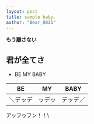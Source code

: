 ```yaml
---
layout: post
title: sample baby.
author: "Bear_0821"
---
```


**もう離さない**

## 君が全てさ

- BE MY BABY

|BE|MY|BABY|
|:--:|:--:|:--:|
|＼デッデ|ッデッ|デッデ／|

アッフゥフン！！\


